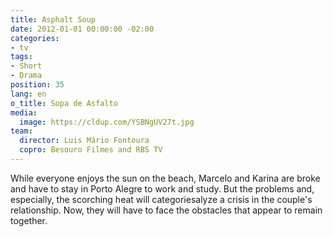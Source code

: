 ```yaml
---
title: Asphalt Soup
date: 2012-01-01 00:00:00 -02:00
categories:
- tv
tags:
- Short
- Drama
position: 35
lang: en
o_title: Sopa de Asfalto
media:
  image: https://cldup.com/YSBNgUV27t.jpg
team:
  director: Luis Mário Fontoura
  copro: Besouro Filmes and RBS TV
---
```


While everyone enjoys the sun on the beach, Marcelo and Karina are broke and have to stay in Porto Alegre to work and study. But the problems and, especially, the scorching heat will categoriesalyze a crisis in the couple's relationship. Now, they will have to face the obstacles that appear to remain together.
